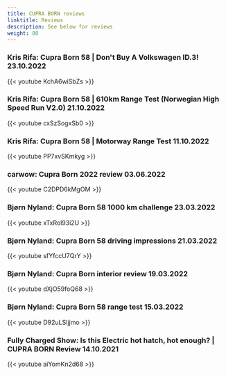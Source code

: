```yaml
---
title: CUPRA BORN reviews
linktitle: Reviews
description: See below for reviews
weight: 80
---
```

### Kris Rifa: Cupra Born 58 | Don't Buy A Volkswagen ID.3! 23.10.2022

{{< youtube KchA6wiSbZs >}}
### Kris Rifa: Cupra Born 58 | 610km Range Test (Norwegian High Speed Run V2.0) 21.10.2022

{{< youtube cxSzSogxSb0 >}}
### Kris Rifa: Cupra Born 58 | Motorway Range Test 11.10.2022

{{< youtube PP7xvSKmkyg >}}
### carwow: Cupra Born 2022 review 03.06.2022

{{< youtube C2DPD6kMgOM >}}
### Bjørn Nyland: Cupra Born 58 1000 km challenge 23.03.2022

{{< youtube xTxRol93i2U >}}
### Bjørn Nyland: Cupra Born 58 driving impressions 21.03.2022

{{< youtube sfYfccU7QrY >}}
### Bjørn Nyland: Cupra Born interior review 19.03.2022

{{< youtube dXjO59foQ68 >}}
### Bjørn Nyland: Cupra Born 58 range test 15.03.2022

{{< youtube D92uLSIjjmo >}}
### Fully Charged Show: Is this Electric hot hatch, hot enough? | CUPRA BORN Review 14.10.2021

{{< youtube aiYomKn2d68 >}}

